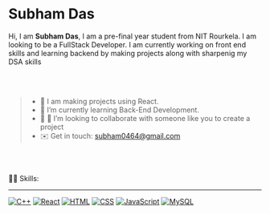 <h1>Subham Das</h1>
Hi, I am <b>Subham Das</b>, I am a pre-final year student from NIT Rourkela. I am looking to be a FullStack Developer. I am currently working on front end skills and learning backend by making projects along with sharpenig my DSA skills

<br> </br>

>- 👋 I am making projects using React.
>- 🌱 I’m currently learning Back-End Development. 
>- 👀 👯 I’m looking to collaborate with someone like you to create a project
>- ✉️ Get in touch: subham0464@gmail.com 

<!---
Subham2942/Subham2942 is a ✨ special ✨ repository because its `README.md` (this file) appears on your GitHub profile.
You can click the Preview link to take a look at your changes.
--->
<br> </br>


🤹‍♀️ Skills:
<hr> </hr>


[![C++](https://img.shields.io/badge/C%2B%2B-00599C?style=for-the-badge&logo=c%2B%2B&logoColor=white)](#)
[![React](https://img.shields.io/badge/React-20232A?style=for-the-badge&logo=react&logoColor=61DAFB)](#)
[![HTML](https://img.shields.io/badge/HTML5-E34F26?style=for-the-badge&logo=html5&logoColor=white)](#)
[![CSS](https://img.shields.io/badge/CSS3-1572B6?style=for-the-badge&logo=css3&logoColor=white)](#)
[![JavaScript](https://img.shields.io/badge/JavaScript-F7DF1E?style=for-the-badge&logo=javascript&logoColor=black)](#)
[![MySQL](https://img.shields.io/badge/MySQL-00000F?style=for-the-badge&logo=mysql&logoColor=white)](#)
